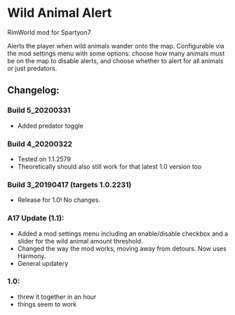 # Wild Animal Alert
RimWorld mod for Spartyon7

Alerts the player when wild animals wander onto the map. Configurable via the mod settings menu with some options: choose how many animals must be on the map to disable alerts, and choose whether to alert for all animals or just predators.

## Changelog:

### Build 5_20200331
* Added predator toggle

### Build 4_20200322
* Tested on 1.1.2579
* Theoretically should also still work for that latest 1.0 version too

### Build 3_20190417 (targets 1.0.2231)
* Release for 1.0! No changes.

### A17 Update (1.1):
* Added a mod settings menu including an enable/disable checkbox and a slider for the wild animal amount threshold.
* Changed the way the mod works, moving away from detours. Now uses Harmony.
* General updatery

### 1.0:
* threw it together in an hour
* things seem to work
